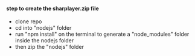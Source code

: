 #### step to create the sharplayer.zip file

- clone repo
- cd into "nodejs" folder
- run "npm install" on the terminal to generate a "node_modules" folder inside the nodejs folder
- then zip the "nodejs" folder
